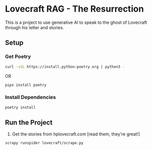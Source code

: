 # Lovecraft RAG - The Resurrection

This is a project to use generative AI to speak to the ghost of Lovecraft through his letter and stories.

## Setup

### Get Poetry

```bash
curl -sSL https://install.python-poetry.org | python3 -
```

OR

```bash
pipx install poetry
```

### Install Dependencies

```bash
poetry install
```

## Run the Project

1. Get the stories from hplovecraft.com [read them, they're great!]

```bash
scrapy runspider lovecraft/scrape.py
```

